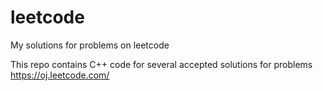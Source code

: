 # leetcode
My solutions for problems on leetcode

This repo contains C++ code for several accepted solutions for problems https://oj.leetcode.com/

